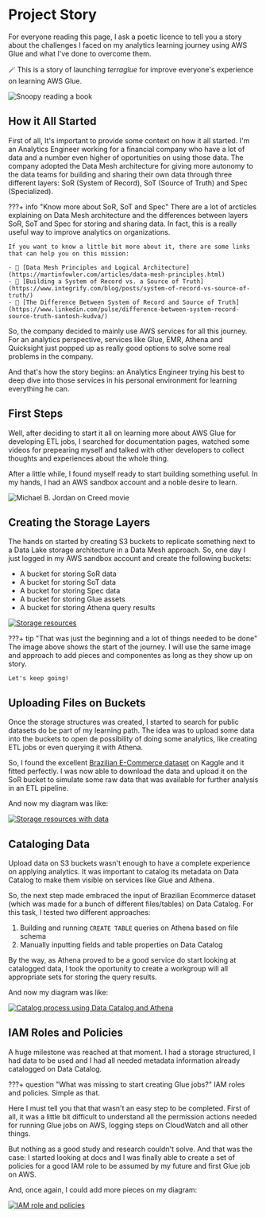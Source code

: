 # Project Story

For everyone reading this page, I ask a poetic licence to tell you a story about the challenges I faced on my analytics learning journey using AWS Glue and what I've done to overcome them.

🪄 This is a story of launching *terraglue* for improve everyone's experience on learning AWS Glue.

![Snoopy reading a book](https://i.giphy.com/media/9X6OGGZ2SNyQ8/giphy.webp)

## How it All Started

First of all, It's important to provide some context on how it all started. I'm an Analytics Engineer working for a financial company who have a lot of data and a number even higher of oportunities on using those data. The company adopted the Data Mesh architecture for giving more autonomy to the data teams for building and sharing their own data through three different layers: SoR (System of Record), SoT (Source of Truth) and Spec (Specialized).

???+ info "Know more about SoR, SoT and Spec"
    There are a lot of arcticles explaining on Data Mesh architecture and the differences between layers SoR, SoT and Spec for storing and sharing data. In fact, this is a really useful way to improve analytics on organizations.

    If you want to know a little bit more about it, there are some links that can help you on this mission:

    - 🔗 [Data Mesh Principles and Logical Architecture](https://martinfowler.com/articles/data-mesh-principles.html)
    - 🔗 [Building a System of Record vs. a Source of Truth](https://www.integrify.com/blog/posts/system-of-record-vs-source-of-truth/)
    - 🔗 [The Difference Between System of Record and Source of Truth](https://www.linkedin.com/pulse/difference-between-system-record-source-truth-santosh-kudva/)

So, the company decided to mainly use AWS services for all this journey. For an analytics perspective, services like Glue, EMR, Athena and Quicksight just popped up as really good options to solve some real problems in the company.

And that's how the story begins: an Analytics Engineer trying his best to deep dive into those services in his personal environment for learning everything he can.

## First Steps

Well, after deciding to start it all on learning more about AWS Glue for developing ETL jobs, I searched for documentation pages, watched some videos for prepearing myself and talked with other developers to collect thoughts and experiences about the whole thing.

After a little while, I found myself ready to start building something useful. In my hands, I had an AWS sandbox account and a noble desire to learn.

![Michael B. Jordan on Creed movie](https://media0.giphy.com/media/v1.Y2lkPTc5MGI3NjExYzBhZjAxNjY0ODUzMmVhYzI4MmJlM2IxYjQ4NzRjMzU2ZGIzNzQyYiZjdD1n/WldnJerxYdPC8/giphy.gif)

## Creating the Storage Layers

The hands on started by creating S3 buckets to replicate something next to a Data Lake storage architecture in a Data Mesh approach. So, one day I just logged in my AWS sandbox account and create the following buckets:

- A bucket for storing SoR data
- A bucket for storing SoT data
- A bucket for storing Spec data
- A bucket for storing Glue assets
- A bucket for storing Athena query results

[![Storage resources](https://raw.githubusercontent.com/ThiagoPanini/terraglue/feature/terraglue-refactor/docs/assets/imgs/project-story/terraglue-diagram-resources-storage.png)](https://raw.githubusercontent.com/ThiagoPanini/terraglue/feature/terraglue-refactor/docs/assets/imgs/architecture/terraglue-diagram-resources-storage.png)

???+ tip "That was just the beginning and a lot of things needed to be done"
    The image above shows the start of the journey. I will use the same image and approach to add pieces and componentes as long as they show up on story.

    Let's keep going!

## Uploading Files on Buckets

Once the storage structures was created, I started to search for public datasets do be part of my learning path. The idea was to upload some data into the buckets to open de possibility of doing some analytics, like creating ETL jobs or even querying it with Athena.

So, I found the excellent [Brazilian E-Commerce dataset](https://www.kaggle.com/datasets/olistbr/brazilian-ecommerce) on Kaggle and it fitted perfectly. I was now able to download the data and upload it on the SoR bucket to simulate some raw data that was available for further analysis in an ETL pipeline.

And now my diagram was like:

[![Storage resources with data](https://raw.githubusercontent.com/ThiagoPanini/terraglue/feature/terraglue-refactor/docs/assets/imgs/project-story/terraglue-diagram-resources-data.png)](https://raw.githubusercontent.com/ThiagoPanini/terraglue/feature/terraglue-refactor/docs/assets/imgs/architecture/terraglue-diagram-resources-data.png)

## Cataloging Data

Upload data on S3 buckets wasn't enough to have a complete experience on applying analytics. It was important to catalog its metadata on Data Catalog to make them visible on services like Glue and Athena.

So, the next step made embraced the input of Brazilian Ecommerce dataset (which was made for a bunch of different files/tables) on Data Catalog. For this task, I tested two different approaches:

1. Building and running `CREATE TABLE` queries on Athena based on file schema
2. Manually inputting fields and table properties on Data Catalog

By the way, as Athena proved to be a good service do start looking at catalogged data, I took the oportunity to create a workgroup will all appropriate sets for storing the query results.

And now my diagram was like:

[![Catalog process using Data Catalog and Athena](https://raw.githubusercontent.com/ThiagoPanini/terraglue/feature/terraglue-refactor/docs/assets/imgs/project-story/terraglue-diagram-resources-catalog.png)](https://raw.githubusercontent.com/ThiagoPanini/terraglue/feature/terraglue-refactor/docs/assets/imgs/architecture/terraglue-diagram-resources-catalog.png)

## IAM Roles and Policies

A huge milestone was reached at that moment. I had a storage structured, I had data to be used and I had all needed metadata information already catalogged on Data Catalog.

???+ question "What was missing to start creating Glue jobs?"
    IAM roles and policies. Simple as that.

Here I must tell you that that wasn't an easy step to be completed. First of all, it was a little bit difficult to understand all the permission actions needed for running Glue jobs on AWS, logging steps on CloudWatch and all other things.

But nothing as a good study and research couldn't solve. And that was the case: I started looking at docs and I was finally able to create a set of policies for a good IAM role to be assumed by my future and first Glue job on AWS.

And, once again, I could add more pieces on my diagram:

[![IAM role and policies](https://raw.githubusercontent.com/ThiagoPanini/terraglue/feature/terraglue-refactor/docs/assets/imgs/project-story/terraglue-diagram-resources-iam.png)](https://raw.githubusercontent.com/ThiagoPanini/terraglue/feature/terraglue-refactor/docs/assets/imgs/architecture/terraglue-diagram-resources-iam.png)
